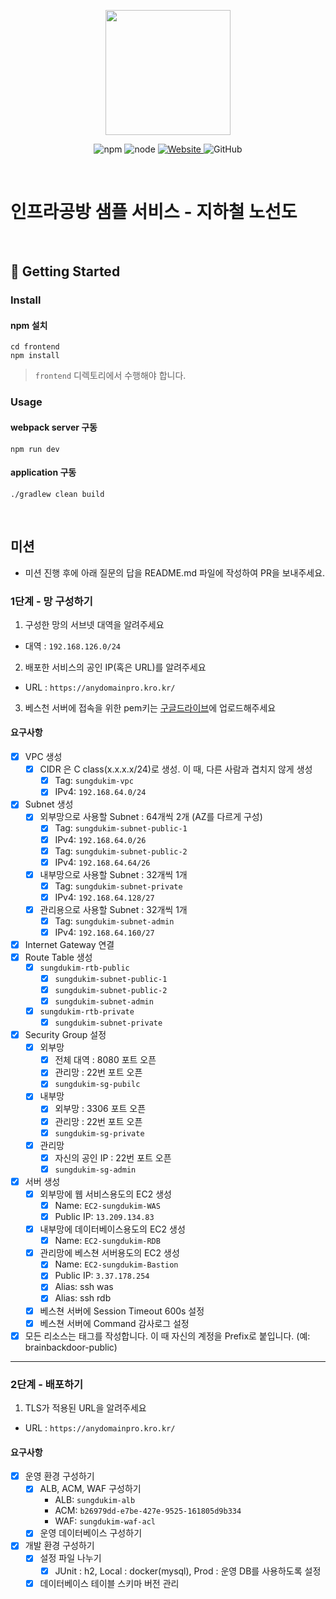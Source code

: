 <p align="center">
    <img width="200px;" src="https://raw.githubusercontent.com/woowacourse/atdd-subway-admin-frontend/master/images/main_logo.png"/>
</p>
<p align="center">
  <img alt="npm" src="https://img.shields.io/badge/npm-%3E%3D%205.5.0-blue">
  <img alt="node" src="https://img.shields.io/badge/node-%3E%3D%209.3.0-blue">
  <a href="https://edu.nextstep.camp/c/R89PYi5H" alt="nextstep atdd">
    <img alt="Website" src="https://img.shields.io/website?url=https%3A%2F%2Fedu.nextstep.camp%2Fc%2FR89PYi5H">
  </a>
  <img alt="GitHub" src="https://img.shields.io/github/license/next-step/atdd-subway-service">
</p>

<br>

# 인프라공방 샘플 서비스 - 지하철 노선도

<br>

## 🚀 Getting Started

### Install
#### npm 설치
```
cd frontend
npm install
```
> `frontend` 디렉토리에서 수행해야 합니다.

### Usage
#### webpack server 구동
```
npm run dev
```
#### application 구동
```
./gradlew clean build
```
<br>

## 미션

* 미션 진행 후에 아래 질문의 답을 README.md 파일에 작성하여 PR을 보내주세요.

### 1단계 - 망 구성하기

1. 구성한 망의 서브넷 대역을 알려주세요
- 대역 : `192.168.126.0/24`

2. 배포한 서비스의 공인 IP(혹은 URL)를 알려주세요
- URL : `https://anydomainpro.kro.kr/`

3. 베스천 서버에 접속을 위한 pem키는 [구글드라이브](https://drive.google.com/drive/folders/1dZiCUwNeH1LMglp8dyTqqsL1b2yBnzd1?usp=sharing)에 업로드해주세요

#### 요구사항
- [x] VPC 생성
    - [x] CIDR 은 C class(x.x.x.x/24)로 생성. 이 때, 다른 사람과 겹치지 않게 생성
        - [x] Tag: `sungdukim-vpc`
        - [x] IPv4: `192.168.64.0/24`
- [x] Subnet 생성
    - [x] 외부망으로 사용할 Subnet : 64개씩 2개 (AZ를 다르게 구성)
        - [x] Tag: `sungdukim-subnet-public-1`
        - [x] IPv4: `192.168.64.0/26`
        - [x] Tag: `sungdukim-subnet-public-2`
        - [x] IPv4: `192.168.64.64/26`
    - [x] 내부망으로 사용할 Subnet : 32개씩 1개
        - [x] Tag: `sungdukim-subnet-private`
        - [x] IPv4: `192.168.64.128/27`
    - [x] 관리용으로 사용할 Subnet : 32개씩 1개
        - [x] Tag: `sungdukim-subnet-admin`
        - [x] IPv4: `192.168.64.160/27`
- [x] Internet Gateway 연결
- [x] Route Table 생성
    - [x] `sungdukim-rtb-public`
        - [x] `sungdukim-subnet-public-1`
        - [x] `sungdukim-subnet-public-2`
        - [x] `sungdukim-subnet-admin`
    - [x] `sungdukim-rtb-private`
        - [x] `sungdukim-subnet-private`
- [x] Security Group 설정
    - [x] 외부망
        - [x] 전체 대역 : 8080 포트 오픈
        - [x] 관리망 : 22번 포트 오픈
        - [x] `sungdukim-sg-pubilc`
    - [x] 내부망
        - [x] 외부망 : 3306 포트 오픈
        - [x] 관리망 : 22번 포트 오픈
        - [x] `sungdukim-sg-private`
    - [x] 관리망
        - [x] 자신의 공인 IP : 22번 포트 오픈
        - [x] `sungdukim-sg-admin`
- [x] 서버 생성
    - [x] 외부망에 웹 서비스용도의 EC2 생성
        - [x] Name: `EC2-sungdukim-WAS`
        - [x] Public IP: `13.209.134.83`
    - [x] 내부망에 데이터베이스용도의 EC2 생성
        - [x] Name: `EC2-sungdukim-RDB`
    - [x] 관리망에 베스쳔 서버용도의 EC2 생성
        - [x] Name: `EC2-sungdukim-Bastion`
        - [x] Public IP: `3.37.178.254`
        - [x] Alias: ssh was
        - [x] Alias: ssh rdb
    - [x] 베스쳔 서버에 Session Timeout 600s 설정
    - [x] 베스쳔 서버에 Command 감사로그 설정
- [x] 모든 리소스는 태그를 작성합니다. 이 때 자신의 계정을 Prefix로 붙입니다. (예: brainbackdoor-public)

---

### 2단계 - 배포하기
1. TLS가 적용된 URL을 알려주세요
- URL : `https://anydomainpro.kro.kr/`

#### 요구사항
- [x] 운영 환경 구성하기
    - [x] ALB, ACM, WAF 구성하기
        - ALB: `sungdukim-alb`
        - ACM: `b26979dd-e7be-427e-9525-161805d9b334`
        - WAF: `sungdukim-waf-acl`
    - [x] 운영 데이터베이스 구성하기
- [x] 개발 환경 구성하기
    - [x] 설정 파일 나누기
        - [x] JUnit : h2, Local : docker(mysql), Prod : 운영 DB를 사용하도록 설정
    - [x] 데이터베이스 테이블 스키마 버전 관리
